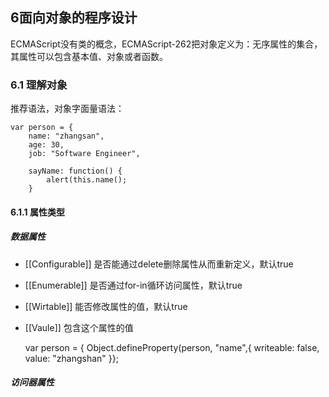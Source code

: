 ## 6面向对象的程序设计
ECMAScript没有类的概念，ECMAScript-262把对象定义为：无序属性的集合，其属性可以包含基本值、对象或者函数。
### 6.1 理解对象
推荐语法，对象字面量语法：

    var person = {
        name: "zhangsan",
        age: 30,
        job: "Software Engineer",

        sayName: function() {
            alert(this.name();
        }
#### 6.1.1 属性类型
##### 数据属性
+ [[Configurable]] 是否能通过delete删除属性从而重新定义，默认true
+ [[Enumerable]] 是否通过for-in循环访问属性，默认true
+ [[Wirtable]] 能否修改属性的值，默认true
+ [[Vaule]] 包含这个属性的值


    var person = {
    Object.defineProperty(person, "name",{
        writeable: false,
        value: "zhangshan"
    }};

##### 访问器属性
